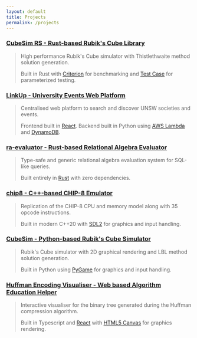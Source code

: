 ```yaml
---
layout: default
title: Projects
permalink: /projects
---
```


### [**CubeSim RS** - Rust-based Rubik's Cube Library](https://github.com/V-Wong/CubeSimRS)
> High performance Rubik's Cube simulator with Thistlethwaite method solution generation.
>
> Built in Rust with [Criterion](https://docs.rs/criterion/latest/criterion/) for benchmarking and [Test Case](https://crates.io/crates/test-case) for parameterized testing.

### [**LinkUp** - University Events Web Platform](https://linkupevents.com.au)
> Centralised web platform to search and discover UNSW societies and events.
>
> Frontend built in [React](https://reactjs.org/). Backend built in Python using [AWS Lambda](https://aws.amazon.com/lambda/) and [DynamoDB](https://aws.amazon.com/dynamodb/).  

### [**ra-evaluator** - Rust-based Relational Algebra Evaluator](https://github.com/V-Wong/ra-evaluator)
> Type-safe and generic relational algebra evaluation system for SQL-like queries.
>
> Built entirely in [Rust](https://www.rust-lang.org/) with zero dependencies.

### [**chip8** - C++-based CHIP-8 Emulator](https://github.com/V-Wong/chip8)
> Replication of the CHIP-8 CPU and memory model along with 35 opcode instructions.
>
> Built in modern C++20 with [SDL2](https://www.libsdl.org/) for graphics and input handling.

### [**CubeSim** - Python-based Rubik's Cube Simulator](https://github.com/V-Wong/CubeSim)
> Rubik's Cube simulator with 2D graphical rendering and LBL method solution generation.
>
> Built in Python using [PyGame](https://www.pygame.org/news) for graphics and input handling.


### [**Huffman Encoding Visualiser** - Web based Algorithm Education Helper](https://vwong.dev/Huffman-Encoding)
> Interactive visualiser for the binary tree generated during the Huffman compression algorithm.
>
> Built in Typescript and [React](https://reactjs.org/) with [HTML5 Canvas](https://developer.mozilla.org/en-US/docs/Web/API/Canvas_API) for graphics rendering.

